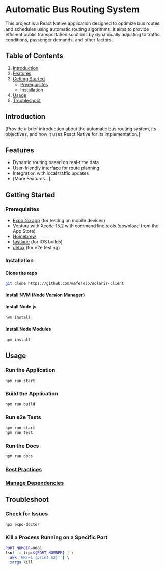 # Automatic Bus Routing System

This project is a React Native application designed to optimize bus routes and schedules using automatic routing algorithms. It aims to provide efficient public transportation solutions by dynamically adjusting to traffic conditions, passenger demands, and other factors.

## Table of Contents

1. [Introduction](#introduction)
1. [Features](#features)
1. [Getting Started](#getting-started)
   - [Prerequisites](#prerequisites)
   - [Installation](#installation)
1. [Usage](#usage)
1. [Troubleshoot](#troubleshoot)

## Introduction

[Provide a brief introduction about the automatic bus routing system, its objectives, and how it uses React Native for its implementation.]

## Features

- Dynamic routing based on real-time data
- User-friendly interface for route planning
- Integration with local traffic updates
- [More Features...]

## Getting Started

### Prerequisites

- [Expo Go app](https://expo.dev/client) (for testing on mobile devices)
- Ventura with Xcode 15.2 with command line tools (download from the App Store)
- [Homebrew](https://brew.sh/)
- [fastlane](https://docs.fastlane.tools/getting-started/ios/setup/) (for iOS builds)
- [detox](https://wix.github.io/Detox/docs/introduction/environment-setup) (for e2e testing)

### Installation

#### Clone the repo

```sh
git clone https://github.com/maferelo/solaris-client
```

#### [Install NVM](https://github.com/nvm-sh/nvm?tab=readme-ov-file#installing-and-updating) (Node Version Manager)

#### Install Node.js

```sh
nvm install
```

#### Install Node Modules

```sh
npm install
```

## Usage

### Run the Application

```sh
npm run start
```

### Build the Application

```sh
npm run build
```

### Run e2e Tests

```sh
npm run start
npm run test
```

### Run the Docs

```sh
npm run docs
```

### [Best Practices](docs/best-practices.md)

### [Manage Dependencies](docs/managing-dependencies.md)

## Troubleshoot

### Check for Issues

```sh
npx expo-doctor
```

### Kill a Process Running on a Specific Port

```sh
PORT_NUMBER=8081
lsof -i tcp:${PORT_NUMBER} | \
  awk 'NR!=1 {print $2}' | \
  xargs kill
```
